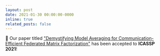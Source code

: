 ```yaml
---
layout: post
date: 2021-01-30 00:00:00-0000
inline: true
related_posts: false
---
```


🎉 Our paper titled ["Demystifying Model Averaging for Communication-Efficient Federated Matrix Factorization"](https://ieeexplore.ieee.org/document/9413927) has been accepted to **ICASSP 2021**!